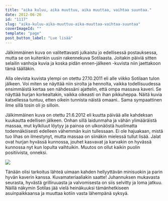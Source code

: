 ```yaml
---
title: "aika kuluu, aika muuttuu, aika muuttaa, vaihtaa suuntaa."
date: 2012-06-26
id: "1117"
slug: "aika-kuluu-aika-muuttuu-aika-muuttaa-vaihtaa-suuntaa"
coverImageId: ""
template: "page"
post_button_label: "Lue lisää"
---
```


Jälkimmäinen kuva on valitettavasti julkaistu jo edellisessä postauksessa, mutta se on kuitenkin uusin rakennekuva Sotilaasta. Joitakin päiviä sitten selailin vanhoja kuvia ja koska pidän ennen-jälkeen -kuvista niin jaettakoon tämä täälläkin.

Alla olevista kuvista ylempi on otettu 27.10.2011 eli alle viikko Sotilaan tulon jälkeen. Voi miten se näyttää niin sirolta ja hennolta, vaikka todellisuudessa ensimmäistä kertaa sen nähdessäni ajattelin, että ompa massava kaveri. Se näyttää hurjan korkealtakin, vaikka oikeasti on ihan pikkuheppa. Näitä kuvia katsellessa tuntuu, etten oikein tunnista näistä omaani.. Sama sympaattinen ilme sillä tosin oli jo silloin.

Jälkimmäinen kuva on otettu 21.6.2012 eli kuutta päivää alle kahdeksan kuukautta edellisen jälkeen. Onhan sillä laidunmaha ja vähän ylimääräistä massaa, mut kylkiluut löytyy ja painoa on ulkonäöstä huolimatta todennäköisesti edelleen vähemmän kuin tullessaan. Ei ole hajuakaan, mistä tuo lihas on ilmestynyt, mutta massaa on siinäkin mielessä tullut lisää. Jalat ovat hurjan hyvässä kunnossa, jouhet kasvavat ja karvakin on hyvässä kunnossa nyt kun lopulta vaihtuikin. Muutos on ollut kaikin puolin positiivista, onneksi.

[![](/images/muutos2.png)](http://2.bp.blogspot.com/-j486TQ_eUGc/T-mads6GcDI/AAAAAAAAAzM/kANs7cPunN0/s1600/muutos2.png)

Tänään olisi tarkoitus lähteä uimaan kahden hellyyttävän minisuokin ja parin hyvän kaverin kanssa. Kuvamateriaaliakin saatte! Juhannuksen mukavasta seurasta, hyvästä grilliruuasta ja valvomisesta on siis selvitty ja loma jatkuu. Näillä näkymin Sotilas jää vielä heinäkuuksi tämänhetkiseen asuinpaikkaansa ja muuttaa kotiin vasta lähempänä syksyä.
